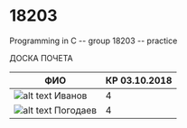 # 18203
Programming in C -- group 18203 -- practice 

ДОСКА ПОЧЕТА

ФИО | КР 03.10.2018
--- | ---
![alt text](https://avatars1.githubusercontent.com/u/5317360?s=400&v=4) Иванов	| 4
![alt text](https://avatars1.githubusercontent.com/u/43092680?s=400&v=4) Погодаев	| 4
